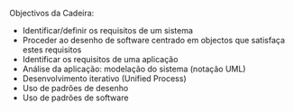 Objectivos da Cadeira:

- Identificar/definir os requisitos de um sistema
- Proceder ao desenho de software centrado em objectos que satisfaça estes requisitos
- Identificar os requisitos de uma aplicação
- Análise da aplicação: modelação do sistema (notação UML)
- Desenvolvimento iterativo (Unified Process)
- Uso de padrões de desenho
- Uso de padrões de software
